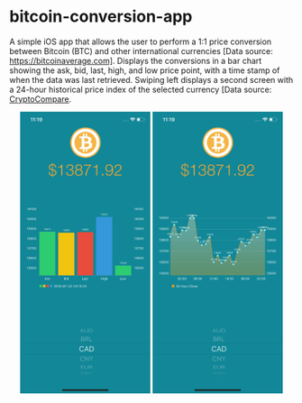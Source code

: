 # bitcoin-conversion-app

A simple iOS app that allows the user to perform a 1:1 price conversion between Bitcoin (BTC) and other international currencies [Data source: https://bitcoinaverage.com]. Displays the conversions in a bar chart showing the ask, bid, last, high, and low price point, with a time stamp of when the data was last retrieved. Swiping left displays a second screen with a 24-hour historical price index of the selected currency [Data source: <a href="https://www.cryptocompare.com]">CryptoCompare</a>.

<p align="center">
<img src="Screenshots/bar_graph.png" height="500px" width="auto">
<img src="Screenshots/line_graph.png" height="500px" width="auto">
</p>

